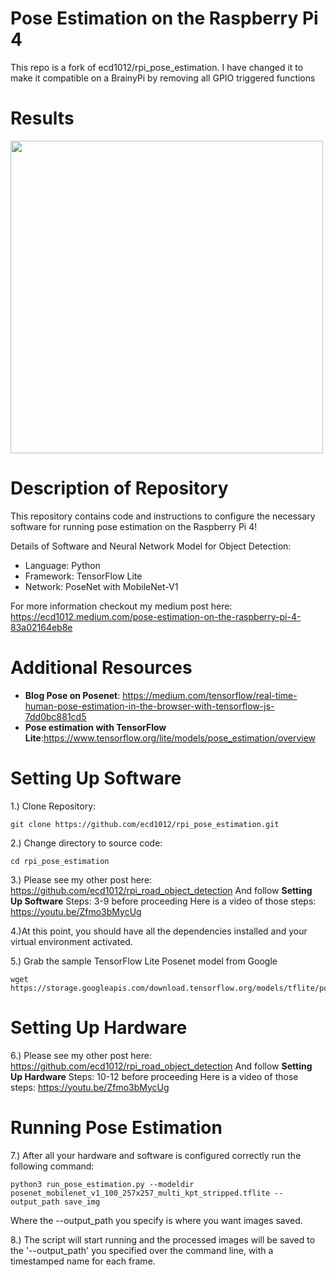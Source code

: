 # **Pose Estimation on the Raspberry Pi 4**

This repo is a fork of ecd1012/rpi_pose_estimation. I have changed it to make it compatible on a BrainyPi by removing all GPIO triggered functions

Results
=======
<img src="images/pose.gif" width="500" height="500">

Description of Repository
=========================
This repository contains code and instructions to configure the necessary software for running pose estimation on the Raspberry Pi 4!

Details of Software and Neural Network Model for Object Detection:
* Language: Python
* Framework: TensorFlow Lite
* Network: PoseNet with MobileNet-V1

For more information checkout my medium post here: https://ecd1012.medium.com/pose-estimation-on-the-raspberry-pi-4-83a02164eb8e

Additional Resources
===================
* **Blog Pose on Posenet**: https://medium.com/tensorflow/real-time-human-pose-estimation-in-the-browser-with-tensorflow-js-7dd0bc881cd5
* **Pose estimation with TensorFlow Lite**:https://www.tensorflow.org/lite/models/pose_estimation/overview

Setting Up Software
====================
1.) Clone Repository:
```
git clone https://github.com/ecd1012/rpi_pose_estimation.git
````
2.) Change directory to source code:
```
cd rpi_pose_estimation
```
3.) Please see my other post here: https://github.com/ecd1012/rpi_road_object_detection
And follow **Setting Up Software** Steps: 3-9 before proceeding
Here is a video of those steps: https://youtu.be/Zfmo3bMycUg

4.)At this point, you should have all the dependencies installed and your virtual environment activated.

5.) Grab the sample TensorFlow Lite Posenet model from Google
```
wget https://storage.googleapis.com/download.tensorflow.org/models/tflite/posenet_mobilenet_v1_100_257x257_multi_kpt_stripped.tflite
```

Setting Up Hardware
===================
6.) Please see my other post here: https://github.com/ecd1012/rpi_road_object_detection
And follow **Setting Up Hardware** Steps: 10-12 before proceeding
Here is a video of those steps: https://youtu.be/Zfmo3bMycUg

Running Pose Estimation
=================
7.) After all your hardware and software is configured correctly run the following command:
```
python3 run_pose_estimation.py --modeldir posenet_mobilenet_v1_100_257x257_multi_kpt_stripped.tflite --output_path save_img
```
Where the --output_path you specify is where you want images saved.

8.) The script will start running and the processed images will be saved to the '--output_path' you specified over the command line, with a timestamped name for each frame.


